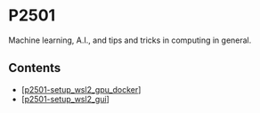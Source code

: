 # P2501
Machine learning, A.I., and tips and tricks in computing in general.

## Contents
- [[p2501-setup_wsl2_gpu_docker]]
- [[p2501-setup_wsl2_gui]]


[//begin]: # "Autogenerated link references for markdown compatibility"
[p2501-setup_wsl2_gpu_docker]: p2501-setup_wsl2_gpu_docker.md "P2501: Setup WSL2 + GPU + Docker"
[p2501-setup_wsl2_gui]: p2501-setup_wsl2_gui.md "P2501: Setup WSL2 GUI"
[//end]: # "Autogenerated link references"